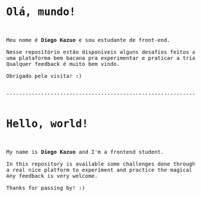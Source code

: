 <pre>
<h1>Olá, mundo!</h1>

Meu nome é <strong>Diego Kazuo</strong> e sou estudante de front-end.

Nesse repositório estão disponíveis alguns desafios feitos através do site <em>Frontend Mentor</em>,
uma plataforma bem bacana pra experimentar e praticar a tríade mágica HTML, CSS e JavaScript.
Qualquer feedback é muito bem vindo.

Obrigado pela visita! :)


---------------------------------------------------------------------------------------------

<h1>Hello, world!</h1>

My name is <strong>Diego Kazuo</strong> and I'm a frontend student.

In this repository is available some challenges done through the <em>Frontend Mentor</em> website,
a real nice platform to experiment and practice the magical triad of HTML, CSS and JavaScript.
Any feedback is very welcome.

Thanks for passing by! :)
</pre>
